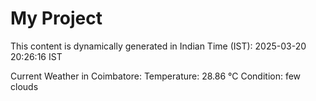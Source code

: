 # My Project

This content is dynamically generated in Indian Time (IST): 2025-03-20 20:26:16 IST


Current Weather in Coimbatore:
Temperature: 28.86 °C
Condition: few clouds
